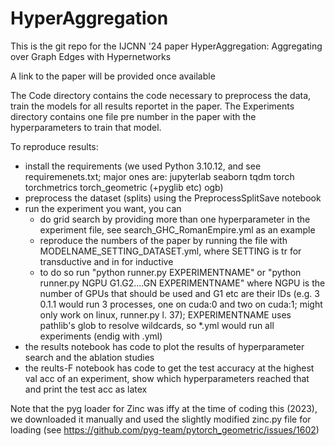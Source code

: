 # HyperAggregation
This is the git repo for the IJCNN '24 paper HyperAggregation: Aggregating over Graph Edges with Hypernetworks

A link to the paper will be provided once available

The Code directory contains the code necessary to preprocess the data, train the models for all results reportet in the paper.
The Experiments directory contains one file pre number in the paper with the hyperparameters to train that model.

To reproduce results:
- install the requirements (we used Python 3.10.12, and see requiremenets.txt; major ones are: jupyterlab seaborn tqdm torch torchmetrics torch_geometric (+pyglib etc) ogb)
- preprocess the dataset (splits) using the PreprocessSplitSave notebook
- run the experiment you want, you can
  - do grid search by providing more than one hyperparameter in the experiment file, see search_GHC_RomanEmpire.yml as an example
  - reproduce the numbers of the paper by running the file with MODELNAME_SETTING_DATASET.yml, where SETTING is tr for transductive and in for inductive
  - to do so run "python runner.py EXPERIMENTNAME" or "python runner.py NGPU G1.G2....GN EXPERIMENTNAME" where NGPU is the number of GPUs that should be used and G1 etc are their IDs (e.g. 3 0.1.1 would run 3 processes, one on cuda:0 and two on cuda:1; might only work on linux, runner.py l. 37); EXPERIMENTNAME uses pathlib's glob to resolve wildcards, so *.yml would run all experiments (endig with .yml)
- the results notebook has code to plot the results of hyperparameter search and the ablation studies
- the reults-F notebook has code to get the test accuracy at the highest val acc of an experiment, show which hyperparameters reached that and print the test acc as latex

Note that the pyg loader for Zinc was iffy at the time of coding this (2023), we downloaded it manually and used the slightly modified zinc.py file for loading (see https://github.com/pyg-team/pytorch_geometric/issues/1602)
